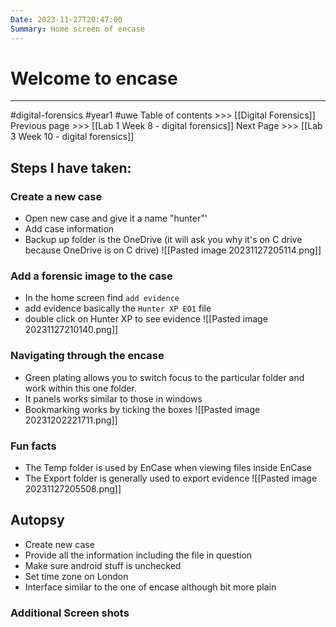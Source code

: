 ```yaml
---
Date: 2023-11-27T20:47:00
Summary: Home screen of encase
---
```

# Welcome to encase
---

#digital-forensics #year1 #uwe 
Table of contents >>> [[Digital Forensics]]
Previous page >>> [[Lab 1 Week 8 - digital forensics]]
Next Page >>> [[Lab 3 Week 10 - digital forensics]]


## Steps I have taken:
### Create a new case
- Open new case and give it a name "hunter"'
- Add case information
- Backup up folder is the OneDrive (it will ask you why it's on C drive because OneDrive is on C drive)
![[Pasted image 20231127205114.png]]

### Add a forensic image to the case
- In the home screen find `add evidence`
- add evidence basically the `Hunter XP EO1` file
- double click on Hunter XP to see evidence
![[Pasted image 20231127210140.png]]
### Navigating through the encase
- Green plating allows you to switch focus to the particular folder and work within this one folder.
- It panels works similar to those in windows
- Bookmarking works by ticking the boxes 
![[Pasted image 20231202221711.png]]
### Fun facts
- The Temp folder is used by EnCase when viewing files inside EnCase
- The Export folder is generally used to export evidence
![[Pasted image 20231127205508.png]]

## Autopsy
- Create new case
- Provide all the information including the file in question
- Make sure android stuff is unchecked
- Set time zone on London
- Interface similar to the one of encase although bit more plain


###  Additional Screen shots



